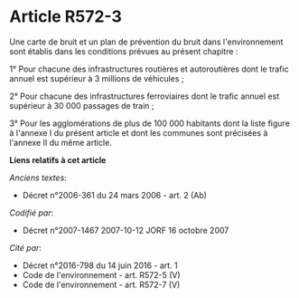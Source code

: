 # Article R572-3

Une carte de bruit et un plan de prévention du bruit dans l'environnement sont établis dans les conditions prévues au présent
chapitre :

1° Pour chacune des infrastructures routières et autoroutières dont le trafic annuel est supérieur à 3 millions de
véhicules ;

2° Pour chacune des infrastructures ferroviaires dont le trafic annuel est supérieur à 30 000 passages de train ;

3° Pour les agglomérations de plus de 100 000 habitants dont la liste figure à l'annexe I du présent article et dont les
communes sont précisées à l'annexe II du même article.

**Liens relatifs à cet article**

_Anciens textes_:

  - Décret n°2006-361 du 24 mars 2006 - art. 2 (Ab)

_Codifié par_:

  - Décret n°2007-1467 2007-10-12 JORF 16 octobre 2007

_Cité par_:

  - Décret n°2016-798 du 14 juin 2016 - art. 1
  - Code de l'environnement - art. R572-5 (V)
  - Code de l'environnement - art. R572-7 (V)
